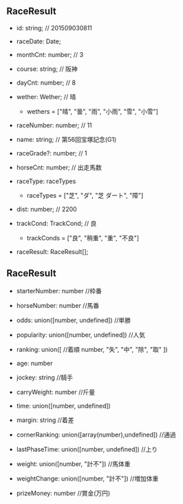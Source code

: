 ## RaceResult
- id: string; // 201509030811
- raceDate: Date;
- monthCnt: number; // 3
- course: string; // 阪神
- dayCnt: number; // 8

- wether: Wether; // 晴
  - wethers = ["晴", "曇", "雨", "小雨", "雪", "小雪"]

- raceNumber: number; // 11
- name: string; // 第56回宝塚記念(G1)
- raceGrade?: number; // 1

- horseCnt: number; // 出走馬数 

- raceType: raceTypes
  - raceTypes = ["芝", "ダ", "芝 ダート", "障"]
- dist: number; // 2200

- trackCond: TrackCond; // 良
  - trackConds = ["良", "稍重", "重", "不良"]

- raceResult: RaceResult[];

## RaceResult
- starterNumber: number //枠番
- horseNumber: number //馬番

- odds: union([number, undefined]) //単勝
- popularity: union([number, undefined]) //人気

- ranking: union([ //着順
    number, "失", "中", "除", "取"
  ])

- age: number

- jockey: string //騎手
- carryWeight: number //斤量

- time: union([number, undefined])
- margin: string //着差
- cornerRanking: union([array(number),undefined]) //通過
- lastPhaseTime: union([number, undefined]) //上り

- weight: union([number, "計不"]) //馬体重
- weightChange: union([number, "計不"]) //増加体重
- prizeMoney: number //賞金(万円)